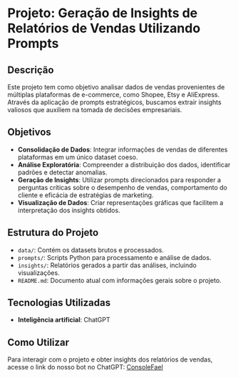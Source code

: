 # Projeto: Geração de Insights de Relatórios de Vendas Utilizando Prompts

## Descrição

Este projeto tem como objetivo analisar dados de vendas provenientes de múltiplas plataformas de e-commerce, como Shopee, Etsy e AliExpress. Através da aplicação de prompts estratégicos, buscamos extrair insights valiosos que auxiliem na tomada de decisões empresariais.

## Objetivos

- **Consolidação de Dados**: Integrar informações de vendas de diferentes plataformas em um único dataset coeso.
- **Análise Exploratória**: Compreender a distribuição dos dados, identificar padrões e detectar anomalias.
- **Geração de Insights**: Utilizar prompts direcionados para responder a perguntas críticas sobre o desempenho de vendas, comportamento do cliente e eficácia de estratégias de marketing.
- **Visualização de Dados**: Criar representações gráficas que facilitem a interpretação dos insights obtidos.

## Estrutura do Projeto

- `data/`: Contém os datasets brutos e processados.
- `prompts/`: Scripts Python para processamento e análise de dados.
- `insights/`: Relatórios gerados a partir das análises, incluindo visualizações.
- `README.md`: Documento atual com informações gerais sobre o projeto.

## Tecnologias Utilizadas

- **Inteligência artificial**: ChatGPT

## Como Utilizar
Para interagir com o projeto e obter insights dos relatórios de vendas, acesse o link do nosso bot no ChatGPT:
[ConsoleFael](https://chatgpt.com/g/g-67aaa3c50be0819187d46aa12be0e5a7-consolefael)
